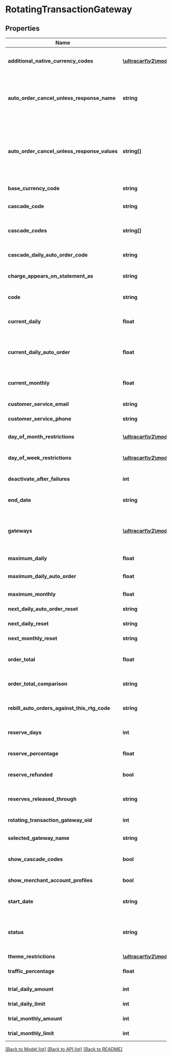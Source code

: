 # RotatingTransactionGateway

## Properties
Name | Type | Description | Notes
------------ | ------------- | ------------- | -------------
**additional_native_currency_codes** | [**\ultracart\v2\models\RtgCurrency[]**](RtgCurrency.md) | An array of all currencies known to the UltraCart system and a boolean indicating whether this gateway supports that currency. | [optional] 
**auto_order_cancel_unless_response_name** | **string** | Advanced feature for canceling an auto order unless the transaction gateway response contains a field with this name.  If specified, this field must exist and the value must equal a value in the auto_order_cancel_unless_response_values array | [optional] 
**auto_order_cancel_unless_response_values** | **string[]** | Advanced feature for canceling an auto order unless the transaction gateway response contains a field with the name specified in auto_order_cancel_unless_response_name.  If specified, this field must exist and the value must equal a value in this array.  If nothing matches, the auto order is canceled. | [optional] 
**base_currency_code** | **string** | The base currency code for your gateway.  For example, USD. | [optional] 
**cascade_code** | **string** | Optional field specifying a different rotating gateway to use if this gateway fails to process the transaction. | [optional] 
**cascade_codes** | **string[]** | A list of other rotating transaction gateways that can be used as a lookup to assign actions based on failures of this gateway | [optional] 
**cascade_daily_auto_order_code** | **string** | The code for the next rotating gateway that should be used when this gateway reaches a daily limit | [optional] 
**charge_appears_on_statement_as** | **string** | Optional field providing an alternate Charge Appears As value for this rotating gateway | [optional] 
**code** | **string** | A human friendly short code used to recognize and differentiate this rotating gateway with other rotating gateways | [optional] 
**current_daily** | **float** | The current daily dollar amount this gateway has processed.  Providing this will allow UltraCart to track the monthly amount going forward. | [optional] 
**current_daily_auto_order** | **float** | The current daily dollar amount of auto orders (recurring) this gateway has processed.  Providing this will allow UltraCart to track the monthly amount going forward. | [optional] 
**current_monthly** | **float** | The current monthly dollar amount this gateway has processed.  Providing this will allow UltraCart to track the monthly amount going forward. | [optional] 
**customer_service_email** | **string** | The customer service email address for this gateway | [optional] 
**customer_service_phone** | **string** | The customer service phone number for this gateway | [optional] 
**day_of_month_restrictions** | [**\ultracart\v2\models\RtgDayOfMonthRestriction[]**](RtgDayOfMonthRestriction.md) | Array containing all 31 (possible) days and any optional restrictions for one or more days. | [optional] 
**day_of_week_restrictions** | [**\ultracart\v2\models\RtgDayOfWeekRestriction[]**](RtgDayOfWeekRestriction.md) | Array containing all seven days of the week and any optional restrictions for one or more days | [optional] 
**deactivate_after_failures** | **int** | If non-zero, this gateway will be deactivated after reaching this amount of consecutive failures. | [optional] 
**end_date** | **string** | Optional field to specify an absolute date when this gateway should stop accepting transactions | [optional] 
**gateways** | [**\ultracart\v2\models\TransactionGateway[]**](TransactionGateway.md) | An array of all transaction gateways, not just the one currently configured for this rotating gateway. This allows for easy switching to another gateway.  The enabled property on the transaction gateway indicates which one is actually being used. | [optional] 
**maximum_daily** | **float** | The maximum daily dollar amount this gateway may process | [optional] 
**maximum_daily_auto_order** | **float** | The maximum daily dollar amount of auto orders (recurring) this gateway may process | [optional] 
**maximum_monthly** | **float** | The maximum monthly dollar amount this gateway may process. | [optional] 
**next_daily_auto_order_reset** | **string** | The date and time when this gateway daily limit for auto orders will reset | [optional] 
**next_daily_reset** | **string** | The date and time when this gateway daily limit will reset | [optional] 
**next_monthly_reset** | **string** | The date and time when this gateway monthly limit will reset | [optional] 
**order_total** | **float** | This optional field is combined with order_total_comparison to determine if an order should be processed thorugh this gateway. | [optional] 
**order_total_comparison** | **string** | The math operator used to determine if the order total is allowed to process through this gateway. | [optional] 
**rebill_auto_orders_against_this_rtg_code** | **string** | If specified auto orders (rebills) are routed to this rotating gateway.  This may be needed because rebills lack a credit card cvv. | [optional] 
**reserve_days** | **int** | The number of days that your gateway holds any reserves.  This aids in profitability reporting. | [optional] 
**reserve_percentage** | **float** | The percentage of an order which your gateway is holding in reserve.  This aids in profitability reporting. | [optional] 
**reserve_refunded** | **bool** | If true, reserves are refunded when an order is refunded.  This aids in profitability reporting. | [optional] 
**reserves_released_through** | **string** | An optional date specifying the date up to which your gateway has released all reserve funds.  This aids in profitability reporting. | [optional] 
**rotating_transaction_gateway_oid** | **int** | Internal identifier used to store and retrieve this gateway information | [optional] 
**selected_gateway_name** | **string** | The name of the currently selected transaction gateway used by this rotating gateway | [optional] 
**show_cascade_codes** | **bool** | A boolean used by the builtin UltraCart UI to determine if cascading rtg codes should be shown | [optional] 
**show_merchant_account_profiles** | **bool** | A flag to help the UltraCart UI to know whether to show merchant account profiles or not. | [optional] 
**start_date** | **string** | Optional field to specify an absolute date when this gateway should begin accepting transactions | [optional] 
**status** | **string** | A field used to take a gateway offline without removing/deleting the configuration. Inactive marks the gateway as completely unusable.  Standby takes the gateway offline and will not be used unless all other active gateways fail. | [optional] 
**theme_restrictions** | [**\ultracart\v2\models\RtgThemeRestriction[]**](RtgThemeRestriction.md) | Optional restrictions by theme/storefront | [optional] 
**traffic_percentage** | **float** | Required field between 0 and 1 that dictates the percentage of traffic that should flow through this gateway | [optional] 
**trial_daily_amount** | **int** | If specified, limits the total daily count of trial orders | [optional] 
**trial_daily_limit** | **int** | If specified, limits the total daily dollar amount of trial orders | [optional] 
**trial_monthly_amount** | **int** | If specified, limits the total month dollar amount of trial orders | [optional] 
**trial_monthly_limit** | **int** | If specified, limits the total month count of trial orders | [optional] 

[[Back to Model list]](../README.md#documentation-for-models) [[Back to API list]](../README.md#documentation-for-api-endpoints) [[Back to README]](../README.md)


